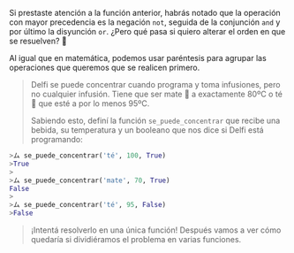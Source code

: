 Si prestaste atención a la función anterior, habrás notado que la operación con mayor precedencia es la negación `not`, seguida de la conjunción `and` y por último la disyunción `or`. ¿Pero qué pasa si quiero alterar el orden en que se resuelven? :thought_balloon:

Al igual que en matemática, podemos usar paréntesis para agrupar las operaciones que queremos que se realicen primero.

> Delfi se puede concentrar cuando programa y toma infusiones, pero no cualquier infusión. Tiene que ser mate :mate: a exactamente 80ºC o té :tea: que esté a por lo menos 95ºC. 
> 
> Sabiendo esto, definí la función `se_puede_concentrar` que recibe una bebida, su temperatura y un booleano que nos dice si Delfi está programando:
>
``` python
>ム se_puede_concentrar('té', 100, True)
>True
>
>ム se_puede_concentrar('mate', 70, True)
False
>
>ム se_puede_concentrar('té', 95, False)
>False
```
> ¡Intentá resolverlo en una única función! Después vamos a ver cómo quedaría si dividiéramos el problema en varias funciones. 

